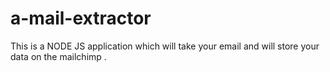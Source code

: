 # a-mail-extractor
This is a NODE JS application which will take your email and will store your data on the mailchimp .
